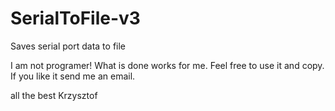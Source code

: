 # SerialToFile-v3
Saves serial port data to file

I am not programer! What is done works for me.
Feel free to use it and copy.
If you like it send me an email. 

all the best 
Krzysztof
